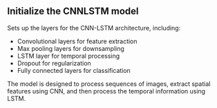 ## Initialize the CNNLSTM model

Sets up the layers for the CNN-LSTM architecture, including:

- Convolutional layers for feature extraction
- Max pooling layers for downsampling
- LSTM layer for temporal processing
- Dropout for regularization
- Fully connected layers for classification

The model is designed to process sequences of images, extract spatial features using CNN, and then process the temporal information using LSTM.
